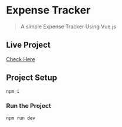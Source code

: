 # Expense Tracker

> A simple Expense Tracker Using Vue.js

## Live Project

[Check Here](https://expense-tracker-vue.vercel.app/)

## Project Setup

```
npm i
```

### Run the Project

```
npm run dev
```